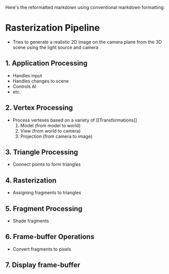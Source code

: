  Here's the reformatted markdown using conventional markdown formatting:
# Rasterization Pipeline
- Tries to generate a realistic 2D image on the camera plane from the 3D scene using the light source and camera
## 1. Application Processing
- Handles input
- Handles changes to scene
- Controls AI
- etc.
## 2. Vertex Processing
- Process vertexes based on a variety of [[Transformations]]
  1. Model (from model to world)
  2. View (from world to camera)
  3. Projection (from camera to image)
## 3. Triangle Processing
- Connect points to form triangles
## 4. Rasterization
- Assigning fragments to triangles
## 5. Fragment Processing
- Shade fragments
## 6. Frame-buffer Operations
- Convert fragments to pixels
## 7. Display frame-buffer